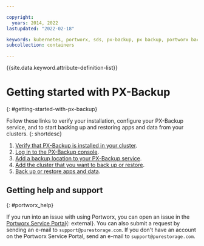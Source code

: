 ```yaml
---

copyright:
  years: 2014, 2022
lastupdated: "2022-02-18"

keywords: kubernetes, portworx, sds, px-backup, px backup, portworx backup, backup and restore
subcollection: containers

---
```


{{site.data.keyword.attribute-definition-list}}


# Getting started with PX-Backup
{: #getting-started-with-px-backup}

Follow these links to verify your installation, configure your PX-Backup service, and to start backing up and restoring apps and data from your clusters. 
{: shortdesc}

1. [Verify that PX-Backup is installed in your cluster](/docs/containers?topic=containers-portworx#px-backup-verify).
2. [Log in to the PX-Backup console](/docs/containers?topic=containers-portworx#px-backup-ui). 
3. [Add a backup location to your PX-Backup service](/docs/containers?topic=containers-portworx#px-backup-storage).
4. [Add the cluster that you want to back up or restore](/docs/containers?topic=containers-portworx#px-backup-cluster).
5. [Back up or restore apps and data](/docs/containers?topic=containers-portworx#px-backup-and-restore).

## Getting help and support
{: #portworx_help}

If you run into an issue with using Portworx, you can open an issue in the [Portworx Service Portal](https://pure1.purestorage.com/support){: external}. You can also submit a request by sending an e-mail to `support@purestorage.com`. If you don't have an account on the Portworx Service Portal, send an e-mail to `support@purestorage.com`.







